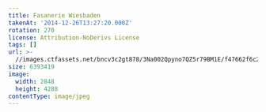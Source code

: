 ```yaml
---
title: Fasanerie Wiesbaden
takenAt: '2014-12-26T13:27:20.000Z'
rotation: 270
license: Attribution-NoDerivs License
tags: []
url: >-
  //images.ctfassets.net/bncv3c2gt878/3Na002Qpyno7QZ5r79BM1E/f47662f6c24454c6229257b0670f1bdf/fasanerie-wiesbaden_16120687732_o
size: 6393419
image:
  width: 2848
  height: 4288
contentType: image/jpeg
---
```


